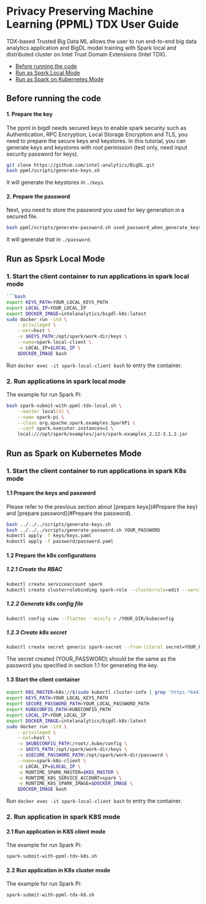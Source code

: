 # Privacy Preserving Machine Learning (PPML) TDX User Guide

TDX-based Trusted Big Data ML allows the user to run end-to-end big data analytics application and BigDL model training with Spark local and distributed cluster on Intel Trust Domain Extensions (Intel TDX).

- [Before running the code](#before-running-the-code)
- [Run as Spsrk Local Mode](#run-as-spsrk-local-mode)
- [Run as Spark on Kubernetes Mode](#run-as-spark-on-kubernetes-mode)

## Before running the code
#### 1. Prepare the key
The ppml in bigdl needs secured keys to enable spark security such as Authentication, RPC Encryption, Local Storage Encryption and TLS, you need to prepare the secure keys and keystores. In this tutorial, you can generate keys and keystores with root permission (test only, need input security password for keys).

```bash
git clone https://github.com/intel-analytics/BigDL.git
bash ppml/scripts/generate-keys.sh
```
It will generate the keystores in `./keys`.
#### 2. Prepare the password
Next, you need to store the password you used for key generation in a secured file.

```bash
bash ppml/scripts/generate-password.sh used_password_when_generate_keys
```
It will generate that in `./password`.

## Run as Spsrk Local Mode
### 1. Start the client container to run applications in spark local mode
```bash
```bash
export KEYS_PATH=YOUR_LOCAL_KEYS_PATH
export LOCAL_IP=YOUR_LOCAL_IP
export DOCKER_IMAGE=intelanalytics/bigdl-k8s:latest
sudo docker run -itd \
    --privileged \
    --net=host \
    -v $KEYS_PATH:/opt/spark/work-dir/keys \
    --name=spark-local-client \
    -e LOCAL_IP=$LOCAL_IP \
    $DOCKER_IMAGE bash
```
Run `docker exec -it spark-local-client bash` to entry the container.
### 2. Run applications in spark local mode
The example for run Spark Pi:
```bash
bash spark-submit-with-ppml-tdx-local.sh \
    --master local[4] \
    --name spark-pi \
    --class org.apache.spark.examples.SparkPi \
    --conf spark.executor.instances=1 \
    local:///opt/spark/examples/jars/spark-examples_2.12-3.1.2.jar
```
## Run as Spark on Kubernetes Mode
### 1. Start the client container to run applications in spark K8s mode
#### 1.1 Prepare the keys and password
Please refer to the previous section about [prepare keys](#Prepare the key) and [prepare password](#Prepare the password).
```bash
bash ../../../scripts/generate-keys.sh
bash ../../../scripts/generate-password.sh YOUR_PASSWORD
kubectl apply -f keys/keys.yaml
kubectl apply -f password/password.yaml
```
#### 1.2 Prepare the k8s configurations
##### 1.2.1 Create the RBAC
```bash
kubectl create serviceaccount spark
kubectl create clusterrolebinding spark-role --clusterrole=edit --serviceaccount=default:spark --namespace=default
```
##### 1.2.2 Generate k8s config file
```bash
kubectl config view --flatten --minify > /YOUR_DIR/kubeconfig
```
##### 1.2.3 Create k8s secret
```bash
kubectl create secret generic spark-secret --from-literal secret=YOUR_PASSWORD
```
The secret created (YOUR_PASSWORD) should be the same as the password you specified in section 1.1 for generating the key.
#### 1.3 Start the client container
```bash
export K8S_MASTER=k8s://$(sudo kubectl cluster-info | grep 'https.*6443' -o -m 1)
export KEYS_PATH=YOUR_LOCAL_KEYS_PATH
export SECURE_PASSWORD_PATH=YOUR_LOCAL_PASSWORD_PATH
export KUBECONFIG_PATH=KUBECONFIG_PATH
export LOCAL_IP=YOUR_LOCAL_IP
export DOCKER_IMAGE=intelanalytics/bigdl-k8s:latest
sudo docker run -itd \
    --privileged \
    --net=host \
    -v $KUBECONFIG_PATH:/root/.kube/config \
    -v $KEYS_PATH:/opt/spark/work-dir/keys \
    -v $SECURE_PASSWORD_PATH:/opt/spark/work-dir/password \
    --name=spark-k8s-client \
    -e LOCAL_IP=$LOCAL_IP \
    -e RUNTIME_SPARK_MASTER=$K8S_MASTER \
    -e RUNTIME_K8S_SERVICE_ACCOUNT=spark \
    -e RUNTIME_K8S_SPARK_IMAGE=$DOCKER_IMAGE \
    $DOCKER_IMAGE bash
```
Run `docker exec -it spark-local-client bash` to entry the container.
### 2. Run application in spark K8S mode
#### 2.1 Run application in K8S client mode
The example for run Spark Pi:
```bash
spark-submit-with-ppml-tdx-k8s.sh 
```
#### 2.2 Run application in K8s cluster mode
The example for run Spark Pi:
```bash
spark-submit-with-ppml-tdx-k8.sh
```
